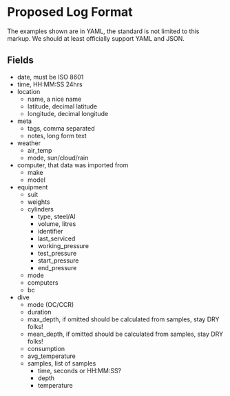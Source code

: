 # Proposed Log Format

The examples shown are in YAML, the standard is not limited to this markup. We
should at least officially support YAML and JSON.

## Fields

- date, must be ISO 8601
- time, HH:MM:SS 24hrs
- location
  - name, a nice name
  - latitude, decimal latitude
  - longitude, decimal longitude
- meta
  - tags, comma separated
  - notes, long form text
- weather
  - air_temp
  - mode, sun/cloud/rain
- computer, that data was imported from
  - make
  - model
- equipment
  - suit
  - weights
  - cylinders
    - type, steel/Al
    - volume, litres
    - identifier
    - last_serviced
    - working_pressure
    - test_pressure
    - start_pressure
    - end_pressure
  - mode
  - computers
  - bc
- dive
  - mode (OC/CCR)
  - duration
  - max_depth, if omitted should be calculated from samples, stay DRY folks!
  - mean_depth, if omitted should be calculated from samples, stay DRY folks!
  - consumption
  - avg_temperature
  - samples, list of samples
    - time, seconds or HH:MM:SS?
    - depth
    - temperature
